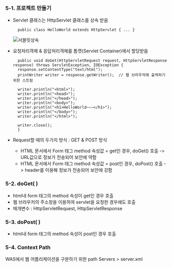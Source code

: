 ### 5-1. 프로젝트 만들기

- Servlet 클래스는 HttpServlet 클래스를 상속 받음

	    public class HelloWorld extends HttpServlet { ... }
	
	![서블릿상속](https://lh3.googleusercontent.com/_3luH0Gys1Yc0ZtshIBX2064rO6AO1QJxn-9V5O0LfvYwm0Cab5G0Limir-Fb-RpLd-PR7G5tXA)

- 요청처리객체 & 응답처리객체를 톰캣(Servlet Container)에서 할당받음

	    public void doGet(HttpServletRequest request, HttpServletResponse response) throws ServletException, IOException { 
		response.setContentType("text/html");
		printWriter writer = response.getWriter();  // 웹 브라우저에 출력하기 위한 스트림
		
		writer.println("<html>");
		writer.println("<head>");
		writer.println("</head>");
		writer.println("<body>");
		writer.println("<h1>HelloWorld~~~</h1>");
		writer.println("</body>");
		writer.println("</html>");
		
		writer.close();
		}

- Request할 때의 두가지 방식 : GET & POST 방식
	- HTML 문서에서 Form 태그 method 속성값 = get인 경우, doGet() 호출
	  -> URL값으로 정보가 전송되어 보안에 약함
	- HTML 문서에서 Form 태그 method 속성값 = post인 경우, doPost() 호출
	  -> header를 이용해 정보가 전송되어 보안에 강함

### 5-2. doGet( )
- html내 form 태그의 method 속성이 get인 경우 호출
- 웹 브라우저의 주소창을 이용하여 servlet을 요청한 경우에도 호출
- 매개변수 : HttpServletRequest, HttpServletResponse


### 5-3. doPost( )
- html내 form 태그의 method 속성이 post인 경우 호출

### 5-4. Context Path
WAS에서 웹 어플리케이션을 구분하기 위한 path
Servers > server.xml
<Context docBase="webproject" path="/webproject" reloadable="true" source="org.eclipse.jst.jee.server:webproject"/>
<Context docBase="helloworld" path="/helloworld" reloadable="true" source="org.eclipse.jst.jee.server:helloworld"/>




<!--stackedit_data:
eyJoaXN0b3J5IjpbMTk1ODI5Mzg3OSwxNzcwODQ0MjY5LC0xNT
E2ODQwOTI2LDU1NTc0MDQ3Niw0OTEzNjcwOTAsLTIwODg3NDY2
MTJdfQ==
-->